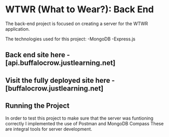 # WTWR (What to Wear?): Back End

The back-end project is focused on creating a server for the WTWR application.

The technologies used for this project:
-MongoDB
-Express.js

## Back end site here - [api.buffalocrow.justlearning.net]

## Visit the fully deployed site here - [buffalocrow.justlearning.net]

## Running the Project

In order to test this project to make sure that the server was funtioning correctly I implemented the use of Postman and MongoDB Compass
These are integral tools for server development.
